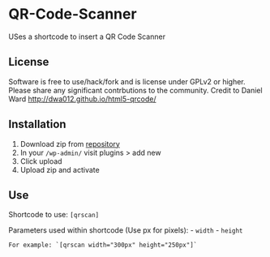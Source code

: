 QR-Code-Scanner
===============

USes a shortcode to insert a QR Code Scanner

## License

Software is free to use/hack/fork and is license under GPLv2 or higher.  Please share any significant contrbutions to the community. Credit to Daniel Ward http://dwa012.github.io/html5-qrcode/

## Installation

1.  Download zip from [repository](https://github.com/TurnereManager/3D-Model-Viewer)
2.  In your `/wp-admin/` visit plugins > add new
3.  Click upload
4.  Upload zip and activate

## Use

Shortcode to use: `[qrscan]`

Parameters used within shortcode (Use px for pixels):
	- `width`
	- `height`

	For example: `[qrscan width="300px" height="250px"]`